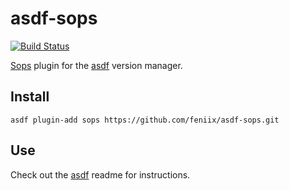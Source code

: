 # asdf-sops
[![Build Status](https://travis-ci.org/feniix/asdf-sops.svg?branch=master)](https://travis-ci.org/feniix/asdf-sops)

[Sops](https://github.com/mozilla/sops) plugin for the [asdf](https://github.com/asdf-vm/asdf) version manager.

## Install

```
asdf plugin-add sops https://github.com/feniix/asdf-sops.git
```

## Use

Check out the [asdf](https://github.com/asdf-vm/asdf) readme for instructions.

